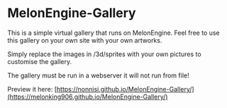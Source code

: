 # MelonEngine-Gallery

This is a simple virtual gallery that runs on MelonEngine. Feel free to use this gallery on your own site with your own artworks.

Simply replace the images in /3d/sprites with your own pictures to customise the gallery.

The gallery must be run in a webserver it will not run from file!

Preview it here: [https://nonnisi.github.io/MelonEngine-Gallery/](https://melonking906.github.io/MelonEngine-Gallery/)
